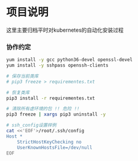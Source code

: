 项目说明
===

这里主要归档平时对kubernetes的自动化安装过程

### 协作约定

``` bash
yum install -y gcc python36-devel openssl-devel
yum install -y sshpass openssh-clients

# 保存当前类库
# pip3 freeze > requirementes.txt

# 恢复类库
pip3 install -r requirementes.txt

# 清除所有虚环境的包 !! 危险 !!
pip3 freeze | xargs pip3 uninstall -y

# ssh_config设置样例
cat <<'EOF'>/root/.ssh/config
Host *
    StrictHostKeyChecking no
    UserKnownHostsFile=/dev/null
EOF

```


